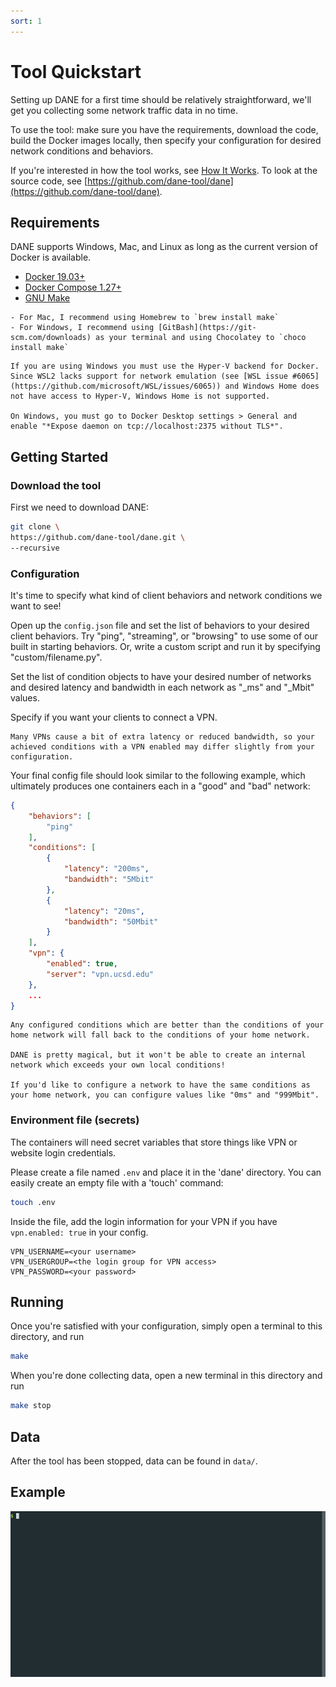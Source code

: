 ```yaml
---
sort: 1
---
```


# Tool Quickstart

Setting up DANE for a first time should be relatively straightforward, we'll get you collecting some network traffic data in no time.

To use the tool: make sure you have the requirements, download the code, build the Docker images locally, then specify your configuration for desired network conditions and behaviors.

If you're interested in how the tool works, see [How It Works](approach.md). To look at the source code, see [https://github.com/dane-tool/dane](https://github.com/dane-tool/dane).

## Requirements

DANE supports Windows, Mac, and Linux as long as the current version of Docker is available.

- [Docker 19.03+](https://docs.docker.com/get-docker/)
- [Docker Compose 1.27+](https://docs.docker.com/compose/install/)
- [GNU Make](https://www.gnu.org/software/make/)

```tip
- For Mac, I recommend using Homebrew to `brew install make`
- For Windows, I recommend using [GitBash](https://git-scm.com/downloads) as your terminal and using Chocolatey to `choco install make`
```
```note
If you are using Windows you must use the Hyper-V backend for Docker. Since WSL2 lacks support for network emulation (see [WSL issue #6065](https://github.com/microsoft/WSL/issues/6065)) and Windows Home does not have access to Hyper-V, Windows Home is not supported.

On Windows, you must go to Docker Desktop settings > General and enable "*Expose daemon on tcp://localhost:2375 without TLS*".
```

## Getting Started

### Download the tool

First we need to download DANE:
```bash
git clone \
https://github.com/dane-tool/dane.git \
--recursive
```

### Configuration

It's time to specify what kind of client behaviors and network conditions we want to see!

Open up the `config.json` file and set the list of behaviors to your desired client behaviors. Try "ping", "streaming", or "browsing" to use some of our built in starting behaviors. Or, write a custom script and run it by specifying "custom/filename.py".

Set the list of condition objects to have your desired number of networks and desired latency and bandwidth in each network as "_ms" and "_Mbit" values.

Specify if you want your clients to connect a VPN.

```note
Many VPNs cause a bit of extra latency or reduced bandwidth, so your achieved conditions with a VPN enabled may differ slightly from your configuration.
```

Your final config file should look similar to the following example, which ultimately produces one containers each in a "good" and "bad" network:
```json
{
    "behaviors": [
        "ping"
    ],
    "conditions": [
        {
            "latency": "200ms",
            "bandwidth": "5Mbit"
        },
        {
            "latency": "20ms",
            "bandwidth": "50Mbit"
        }
    ],
    "vpn": {
        "enabled": true,
        "server": "vpn.ucsd.edu"
    },
    ...
}
```

```tip
Any configured conditions which are better than the conditions of your home network will fall back to the conditions of your home network.

DANE is pretty magical, but it won't be able to create an internal network which exceeds your own local conditions!

If you'd like to configure a network to have the same conditions as your home network, you can configure values like "0ms" and "999Mbit". 
```

### Environment file (secrets)

The containers will need secret variables that store things like VPN or website login credentials.

Please create a file named `.env` and place it in the 'dane' directory. You can easily create an empty file with a 'touch' command:
```bash
touch .env
```

Inside the file, add the login information for your VPN if you have `vpn.enabled: true` in your config.

```
VPN_USERNAME=<your username>
VPN_USERGROUP=<the login group for VPN access>
VPN_PASSWORD=<your password>
```

## Running

Once you're satisfied with your configuration, simply open a terminal to this directory, and run

```bash
make
```

When you're done collecting data, open a new terminal in this directory and run

```bash
make stop
```

## Data

After the tool has been stopped, data can be found in `data/`.

## Example

![](../media/demo.gif)
